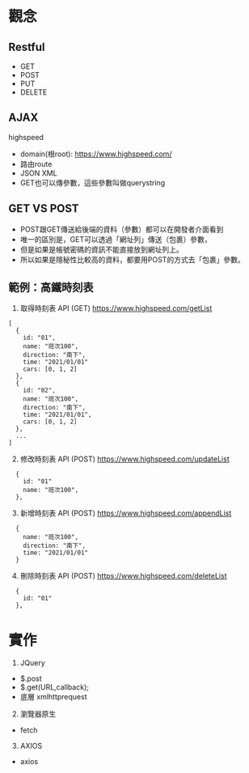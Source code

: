 
# 觀念
## Restful
- GET
- POST
- PUT
- DELETE

## AJAX 
highspeed

- domain(根root): https://www.highspeed.com/
- 路由route
- JSON XML
- GET也可以傳參數，這些參數叫做querystring

## GET VS POST
- POST跟GET傳送給後端的資料（參數）都可以在開發者介面看到
- 唯一的區別是，GET可以透過「網址列」傳送（包裹）參數，
- 但是如果是帳號密碼的資訊不能直接放到網址列上。
- 所以如果是隱秘性比較高的資料，都要用POST的方式去「包裹」參數。

## 範例：高鐵時刻表

1. 取得時刻表 API (GET) https://www.highspeed.com/getList
```
[
  {
    id: "01",
    name: "班次100",
    direction: "南下",
    time: "2021/01/01"
    cars: [0, 1, 2]
  },
  {
    id: "02",
    name: "班次100",
    direction: "南下",
    time: "2021/01/01",
    cars: [0, 1, 2]
  },
  ...
]
```

2. 修改時刻表 API (POST) https://www.highspeed.com/updateList
```
  {
    id: "01"
    name: "班次100",
  },
```

3. 新增時刻表 API (POST) https://www.highspeed.com/appendList
```
  {
    name: "班次100",
    direction: "南下",
    time: "2021/01/01"
  }
```

4. 刪除時刻表 API (POST) https://www.highspeed.com/deleteList
```
  {
    id: "01"
  },
```

# 實作

1.  JQuery
- $.post
- $.get(URL,callback);
- 底層 xmlhttprequest

2. 瀏覽器原生
- fetch

3. AXIOS
- axios